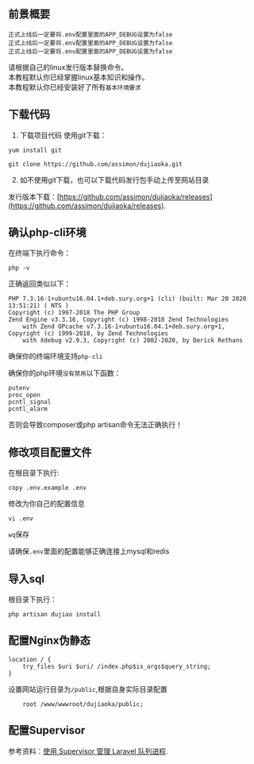 ## 前景概要
`正式上线后一定要将.env配置里面的APP_DEBUG设置为false`   
`正式上线后一定要将.env配置里面的APP_DEBUG设置为false`   
`正式上线后一定要将.env配置里面的APP_DEBUG设置为false`   

请根据自己的linux发行版本替换命令。  
本教程默认你已经掌握linux基本知识和操作。  
本教程默认你已经安装好了所有`基本环境要求`

## 下载代码

1. 下载项目代码
使用git下载：

```
yum install git

git clone https://github.com/assimon/dujiaoka.git
```

2. 如不使用git下载，也可以下载代码发行包手动上传至网站目录

发行版本下载：[https://github.com/assimon/dujiaoka/releases](https://github.com/assimon/dujiaoka/releases).

## 确认php-cli环境

在终端下执行命令：
```
php -v
```
正确返回类似以下：
```
PHP 7.3.16-1+ubuntu16.04.1+deb.sury.org+1 (cli) (built: Mar 20 2020 13:51:21) ( NTS )
Copyright (c) 1997-2018 The PHP Group
Zend Engine v3.3.16, Copyright (c) 1998-2018 Zend Technologies
    with Zend OPcache v7.3.16-1+ubuntu16.04.1+deb.sury.org+1, Copyright (c) 1999-2018, by Zend Technologies
    with Xdebug v2.9.3, Copyright (c) 2002-2020, by Derick Rethans
```

确保你的终端环境支持`php-cli`

确保你的php环境`没有禁用`以下函数：
```
putenv
proc_open
pcntl_signal
pcntl_alarm
```
否则会导致composer或php artisan命令无法正确执行！

## 修改项目配置文件

在根目录下执行:
```
copy .env.example .env
```
修改为你自己的配置信息
```
vi .env
```
`wq`保存  

请确保`.env`里面的配置能够正确连接上mysql和redis

## 导入sql

根目录下执行：
```
php artisan dujiao install
```

## 配置Nginx伪静态
```
location / {  
	try_files $uri $uri/ /index.php$is_args$query_string;  
}  
```
设置网站运行目录为`/public`,根据自身实际目录配置
```
    root /www/wwwroot/dujiaoka/public;
```

## 配置Supervisor

参考资料：[使用 Supervisor 管理 Laravel 队列进程](https://learnku.com/laravel/t/3592/using-supervisor-to-manage-laravel-queue-processes).

